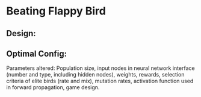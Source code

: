 # Beating Flappy Bird

## Design: 

## Optimal Config:
Parameters altered: Population size, input nodes in neural network interface (number and type, including hidden nodes), weights, rewards, selection criteria of elite birds (rate and mix), mutation rates, activation function used in forward propagation, game design. 